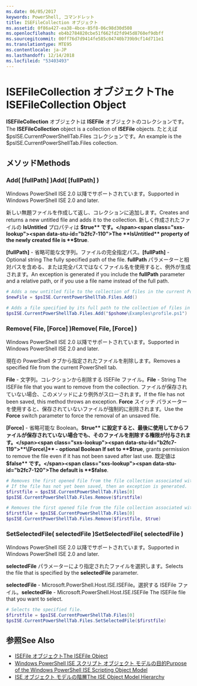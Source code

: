 ```yaml
---
ms.date: 06/05/2017
keywords: PowerShell, コマンドレット
title: ISEFileCollection オブジェクト
ms.assetid: 0f86a427-ea38-4bce-85f8-06c98d30d508
ms.openlocfilehash: eb4b2784820cbe51f662fd2fd945d8760ef9dbff
ms.sourcegitcommit: 00ff76d7d9414fe585c04740b739b9cf14d711e1
ms.translationtype: MTE95
ms.contentlocale: ja-JP
ms.lasthandoff: 12/14/2018
ms.locfileid: "53403493"
---
```

# <a name="the-isefilecollection-object"></a><span data-ttu-id="b2fc7-103">ISEFileCollection オブジェクト</span><span class="sxs-lookup"><span data-stu-id="b2fc7-103">The ISEFileCollection Object</span></span>

<span data-ttu-id="b2fc7-104">**ISEFileCollection** オブジェクトは **ISEFile** オブジェクトのコレクションです。</span><span class="sxs-lookup"><span data-stu-id="b2fc7-104">The **ISEFileCollection** object is a collection of **ISEFile** objects.</span></span> <span data-ttu-id="b2fc7-105">たとえば $psISE.CurrentPowerShellTab.Files コレクションです。</span><span class="sxs-lookup"><span data-stu-id="b2fc7-105">An example is the $psISE.CurrentPowerShellTab.Files collection.</span></span>

## <a name="methods"></a><span data-ttu-id="b2fc7-106">メソッド</span><span class="sxs-lookup"><span data-stu-id="b2fc7-106">Methods</span></span>

### <a name="add-fullpath-"></a><span data-ttu-id="b2fc7-107">Add\( \[fullPath\] \)</span><span class="sxs-lookup"><span data-stu-id="b2fc7-107">Add\( \[fullPath\] \)</span></span>

<span data-ttu-id="b2fc7-108">Windows PowerShell ISE 2.0 以降でサポートされています。</span><span class="sxs-lookup"><span data-stu-id="b2fc7-108">Supported in Windows PowerShell ISE 2.0 and later.</span></span>

<span data-ttu-id="b2fc7-109">新しい無題ファイルを作成して返し、コレクションに追加します。</span><span class="sxs-lookup"><span data-stu-id="b2fc7-109">Creates and returns a new untitled file and adds it to the collection.</span></span> <span data-ttu-id="b2fc7-110">新しく作成されたファイルの **IsUntitled** プロパティは **$true** です。</span><span class="sxs-lookup"><span data-stu-id="b2fc7-110">The **IsUntitled** property of the newly created file is **$true**.</span></span>

<span data-ttu-id="b2fc7-111">**\[fullPath\]** - 省略可能な文字列。ファイルの完全指定パス。</span><span class="sxs-lookup"><span data-stu-id="b2fc7-111">**\[fullPath\]** - Optional string The fully specified path of the file.</span></span> <span data-ttu-id="b2fc7-112">**fullPath** パラメーターと相対パスを含める、または完全パスではなくファイル名を使用すると、例外が生成されます。</span><span class="sxs-lookup"><span data-stu-id="b2fc7-112">An exception is generated if you include the **fullPath** parameter and a relative path, or if you use a file name instead of the full path.</span></span>

```powershell
# Adds a new untitled file to the collection of files in the current PowerShell tab.
$newFile = $psISE.CurrentPowerShellTab.Files.Add()

# Adds a file specified by its full path to the collection of files in the current PowerShell tab.
$psISE.CurrentPowerShellTab.Files.Add("$pshome\Examples\profile.ps1")
```

### <a name="remove-file-force-"></a><span data-ttu-id="b2fc7-113">Remove\( File, \[Force\] \)</span><span class="sxs-lookup"><span data-stu-id="b2fc7-113">Remove\( File, \[Force\] \)</span></span>

<span data-ttu-id="b2fc7-114">Windows PowerShell ISE 2.0 以降でサポートされています。</span><span class="sxs-lookup"><span data-stu-id="b2fc7-114">Supported in Windows PowerShell ISE 2.0 and later.</span></span>

<span data-ttu-id="b2fc7-115">現在の PowerShell タブから指定されたファイルを削除します。</span><span class="sxs-lookup"><span data-stu-id="b2fc7-115">Removes a specified file from the current PowerShell tab.</span></span>

<span data-ttu-id="b2fc7-116">**File** - 文字列。コレクションから削除する ISEFile ファイル。</span><span class="sxs-lookup"><span data-stu-id="b2fc7-116">**File** - String The ISEFile file that you want to remove from the collection.</span></span> <span data-ttu-id="b2fc7-117">ファイルが保存されていない場合、このメソッドにより例外がスローされます。</span><span class="sxs-lookup"><span data-stu-id="b2fc7-117">If the file has not been saved, this method throws an exception.</span></span> <span data-ttu-id="b2fc7-118">**Force** スイッチ パラメーターを使用すると、保存されていないファイルが強制的に削除されます。</span><span class="sxs-lookup"><span data-stu-id="b2fc7-118">Use the **Force** switch parameter to force the removal of an unsaved file.</span></span>

<span data-ttu-id="b2fc7-119">**\[Force\]** - 省略可能な Boolean。**$true** に設定すると、最後に使用してからファイルが保存されていない場合でも、そのファイルを削除する権限が付与されます。</span><span class="sxs-lookup"><span data-stu-id="b2fc7-119">**\[Force\]** - optional Boolean If set to **$true**, grants permission to remove the file even if it has not been saved after last use.</span></span> <span data-ttu-id="b2fc7-120">既定値は **$false** です。</span><span class="sxs-lookup"><span data-stu-id="b2fc7-120">The default is **$false**.</span></span>

```powershell
# Removes the first opened file from the file collection associated with the current PowerShell tab.
# If the file has not yet been saved, then an exception is generated.
$firstfile = $psISE.CurrentPowerShellTab.Files[0]
$psISE.CurrentPowerShellTab.Files.Remove($firstfile)

# Removes the first opened file from the file collection associated with the current PowerShell tab, even if it has not been saved.
$firstfile = $psISE.CurrentPowerShellTab.Files[0]
$psISE.CurrentPowerShellTab.Files.Remove($firstfile, $true)
```

### <a name="setselectedfile-selectedfile-"></a><span data-ttu-id="b2fc7-121">SetSelectedFile\( selectedFile \)</span><span class="sxs-lookup"><span data-stu-id="b2fc7-121">SetSelectedFile\( selectedFile \)</span></span>

<span data-ttu-id="b2fc7-122">Windows PowerShell ISE 2.0 以降でサポートされています。</span><span class="sxs-lookup"><span data-stu-id="b2fc7-122">Supported in Windows PowerShell ISE 2.0 and later.</span></span>

<span data-ttu-id="b2fc7-123">**selectedFile** パラメーターにより指定されたファイルを選択します。</span><span class="sxs-lookup"><span data-stu-id="b2fc7-123">Selects the file that is specified by the **selectedFile** parameter.</span></span>

<span data-ttu-id="b2fc7-124">**selectedFile** - Microsoft.PowerShell.Host.ISE.ISEFile。選択する ISEFile ファイル。</span><span class="sxs-lookup"><span data-stu-id="b2fc7-124">**selectedFile** - Microsoft.PowerShell.Host.ISE.ISEFile The ISEFile file that you want to select.</span></span>

```powershell
# Selects the specified file.
$firstfile = $psISE.CurrentPowerShellTab.Files[0]
$psISE.CurrentPowerShellTab.Files.SetSelectedFile($firstfile)
```

## <a name="see-also"></a><span data-ttu-id="b2fc7-125">参照</span><span class="sxs-lookup"><span data-stu-id="b2fc7-125">See Also</span></span>

- [<span data-ttu-id="b2fc7-126">ISEFile オブジェクト</span><span class="sxs-lookup"><span data-stu-id="b2fc7-126">The ISEFile Object</span></span>](The-ISEFile-Object.md)
- [<span data-ttu-id="b2fc7-127">Windows PowerShell ISE スクリプト オブジェクト モデルの目的</span><span class="sxs-lookup"><span data-stu-id="b2fc7-127">Purpose of the Windows PowerShell ISE Scripting Object Model</span></span>](Purpose-of-the-Windows-PowerShell-ISE-Scripting-Object-Model.md)
- [<span data-ttu-id="b2fc7-128">ISE オブジェクト モデルの階層</span><span class="sxs-lookup"><span data-stu-id="b2fc7-128">The ISE Object Model Hierarchy</span></span>](The-ISE-Object-Model-Hierarchy.md)